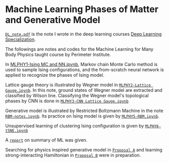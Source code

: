 # Machine Learning Phases of Matter and Generative Model
[`DL_note.pdf`](https://github.com/JSKao/ML_Phys/blob/master/DL_note.pdf) is the note I wrote in the deep learning courses [Deep Learning Specialization](https://www.coursera.org/specializations/deep-learning).

The followings are notes and codes for the Machine Learning for Many Body Physics taught course by Perimeter Institute.


In [MLPHY1-Ising MC and NN.ipynb](https://github.com/JSKao/ML_Phys/blob/master/MLPHY1%20-%20Ising%20MC%20and%20NN.ipynb), Markov chain Monte Carlo method is used to sample Ising configurations, and the from-scratch neural network is applied to recognize the phases of Ising model.

Lattice gauge theory is illustrated by Wegner model in [`MLPHY2-Lattice Gauge.ipynb`](https://github.com/JSKao/ML_Phys/blob/master/MLPHY2%20-%20Lattice%20Gauge.ipynb). In this note, ground states of Wegner model are extracted and classified by Wilson line. Classifying the Wegner model's topological phases by CNN is done in [`MLPHY3-CNN Lattice Gauge.ipynb`](https://github.com/JSKao/ML_Phys/blob/master/MLPHY3%20-%20CNN%20Lattice%20Gauge.ipynb)

Generative model is illustrated by Restricted Boltzmann Machine in the note [`RBM-notes.ipynb`](https://github.com/JSKao/ML_Phys/blob/master/RBM-notes.ipynb). Its practice on Ising model is given by [`MLPHY5-RBM.ipynb`](https://github.com/JSKao/ML_Phys/blob/master/MLPHY5-%20RBM.ipynb).

Unsupervised learning of clustering Ising configuration is given by [`MLPHY6-tSNE.ipynb`](https://github.com/JSKao/ML_Phys/blob/master/MLPHY6%20-%20tSNE.ipynb)

A [`report`](https://github.com/JSKao/ML_Phys/blob/master/Report20191025.pdf) on summary of ML was given.

Searching for physics inspired generative model in [`Proposal A`](https://github.com/JSKao/ML_Phys/blob/master/QST-VB.pdf) and learning strong-interacting Hamiltonian in [`Proposal B`](https://github.com/JSKao/ML_Phys/blob/master/ProposalML.pdf) were in preparation.

